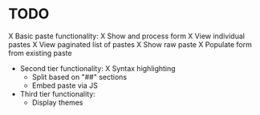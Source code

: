 # TODO

X Basic paste functionality:
  X Show and process form
  X View individual pastes
  X View paginated list of pastes
  X Show raw paste
  X Populate form from existing paste
- Second tier functionality:
  X Syntax highlighting
  - Split based on "##" sections
  - Embed paste via JS
- Third tier functionality:
  - Display themes
